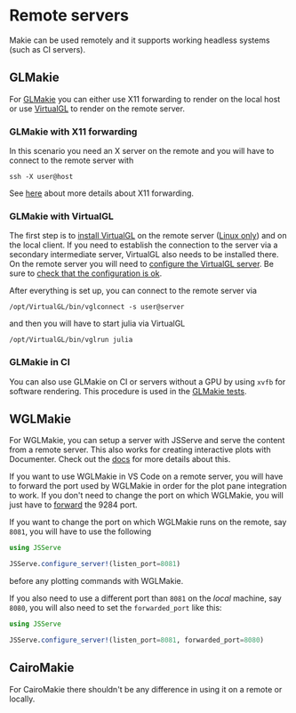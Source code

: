 # Remote servers

Makie can be used remotely and it supports working headless systems (such as CI servers).

## GLMakie

For [GLMakie](https://github.com/JuliaPlots/GLMakie.jl) you can either use X11 forwarding to render on the local
host or use [VirtualGL](https://www.virtualgl.org/) to render on the remote server.

### GLMakie with X11 forwarding

In this scenario you need an X server on the remote and you will have to connect to the remote server with
```
ssh -X user@host
```
See [here](https://unix.stackexchange.com/questions/12755/how-to-forward-x-over-ssh-to-run-graphics-applications-remotely)
about more details about X11 forwarding.

### GLMakie with VirtualGL

The first step is to [install VirtualGL](https://cdn.rawgit.com/VirtualGL/virtualgl/2.6.3/doc/index.html#hd005) on the remote
server ([Linux only](https://virtualgl.org/Documentation/OSSupport)) and on the local client.
If you need to establish the connection to the server via a secondary intermediate server,
VirtualGL also needs to be installed there.
On the remote server you will need to [configure the VirtualGL server](https://cdn.rawgit.com/VirtualGL/virtualgl/2.6.5/doc/index.html#hd006).
Be sure to [check that the configuration is ok](https://cdn.rawgit.com/VirtualGL/virtualgl/2.6.5/doc/index.html#hd006002001).

After everything is set up, you can connect to the remote server via
```
/opt/VirtualGL/bin/vglconnect -s user@server
```
and then you will have to start julia via VirtualGL
```
/opt/VirtualGL/bin/vglrun julia
```

### GLMakie in CI

You can also use GLMakie on CI or servers without a GPU by using `xvfb` for software rendering.
This procedure is used in the [GLMakie tests](https://github.com/JuliaPlots/GLMakie.jl/blob/8954fc34354a09ceb11159a8e8e35429c05a710f/.github/workflows/ci.yml#L41-L42).

## WGLMakie

For WGLMakie, you can setup a server with JSServe and serve the content from a remote server.
This also works for creating interactive plots with Documenter.
Check out the [docs](http://juliaplots.org/WGLMakie.jl/stable/) for more details about this.

If you want to use WGLMakie in VS Code on a remote server, you will have to forward the port
used by WGLMakie in order for the plot pane integration to work.
If you don't need to change the port on which WGLMakie,
you will just have to [forward](https://code.visualstudio.com/docs/remote/ssh#_forwarding-a-port-creating-ssh-tunnel) the 9284 port.

If you want to change the port on which WGLMakie runs on the remote, say `8081`, you will have to use the following
```julia
using JSServe

JSServe.configure_server!(listen_port=8081)
```
before any plotting commands with WGLMakie.

If you also need to use a different port than `8081` on the _local_ machine, say `8080`,
you will also need to set the `forwarded_port` like this:
```julia
using JSServe

JSServe.configure_server!(listen_port=8081, forwarded_port=8080)
```

## CairoMakie

For CairoMakie there shouldn't be any difference in using it on a remote or locally.
